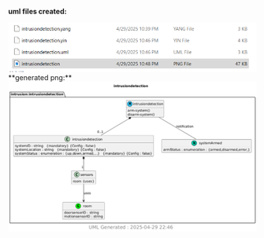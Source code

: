 **uml files created:**

<img src="lab_9.png" alt="lab_9" >
**generated png:**
<img src="intrusiondetection.png" alt="intrusiondetection.png" >
